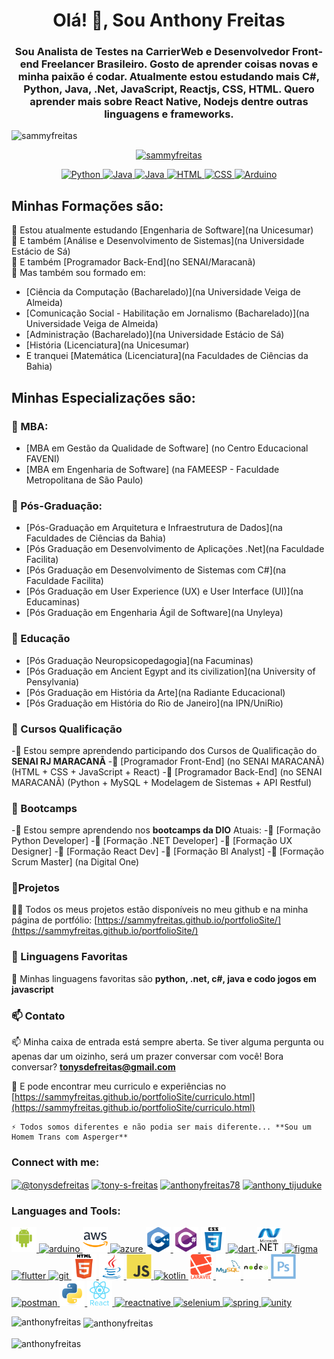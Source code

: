 <h1 align="center">Olá! 👋, Sou Anthony Freitas</h1>
<h3 align="center">Sou Analista de Testes na CarrierWeb e Desenvolvedor Front-end Freelancer Brasileiro. Gosto de aprender coisas novas e minha paixão é codar. Atualmente estou estudando mais C#, Python, Java, .Net, JavaScript, Reactjs, CSS, HTML. Quero aprender mais sobre React Native, Nodejs dentre outras linguagens e frameworks.</h3>

<p align="left"> <img src="https://komarev.com/ghpvc/?username=sammyfreitas&label=Profile%20views&color=0e75b6&style=flat" alt="sammyfreitas" /> </p>

<p align="center"> <a href="https://github.com/ryo-ma/github-profile-trophy"><img src="https://github-profile-trophy.vercel.app/?username=sammyfreitas" alt="sammyfreitas" /></a> </p>




<p align="center">
	<a href="http://python.org/">
	  <img alt="Python" src="https://img.shields.io/static/v1?color=blue&label=Dev&message=Python&style=for-the-badge&logo=Python">
	</a>
  <a href="https://dev.java/">
	  <img alt="Java" src="https://img.shields.io/static/v1?color=red&label=Dev&message=Java&style=for-the-badge&logo=Java">
	</a>
	<a href="https://www.javascript.com/">
	  <img alt="Java" src="https://img.shields.io/static/v1?color=yellow&label=Dev&message=JavaScript&style=for-the-badge&logo=Javascript">
	</a>
  	<a href="http://html.com/">
	  <img alt="HTML" src="https://img.shields.io/static/v1?color=lightblue&label=Dev&message=HTML&style=for-the-badge&logo=HTML">
	</a>
  	</a>
  	<a href="https://orgmode.org/manual/CSS-support.html">
	  <img alt="CSS" src="https://img.shields.io/static/v1?color=orange&label=Dev&message=CSS&style=for-the-badge&logo=CSS">
	</a>
  <a href="https://www.arduino.cc/">
	  <img alt="Arduino" src="https://img.shields.io/static/v1?color=yellowgreen&label=Dev&message=Arduino&style=for-the-badge&logo=Arduino">
	</a>
  
</p>

## Minhas Formações são:

🔭 Estou atualmente estudando [Engenharia de Software](na Unicesumar)<br>
🔭 E também [Análise e Desenvolvimento de Sistemas](na Universidade Estácio de Sá)<br>
🔭 E também [Programador Back-End](no SENAI/Maracanã)<br>
🔭 Mas também sou formado em:
- [Ciência da Computação (Bacharelado)](na Universidade Veiga de Almeida)
- [Comunicação Social - Habilitação em Jornalismo (Bacharelado)](na Universidade Veiga de Almeida)
- [Administração (Bacharelado)](na Universidade Estácio de Sá)
- [História (Licenciatura](na Unicesumar)
- E tranquei [Matemática (Licenciatura](na Faculdades de Ciências da Bahia)

## Minhas Especializações são:

### 🔭 MBA:
- [MBA em Gestão da Qualidade de Software] (no Centro Educacional FAVENI)
- [MBA em Engenharia de Software] (na FAMEESP - Faculdade Metropolitana de São Paulo)

### 🔭 Pós-Graduação:
- [Pós-Graduação em Arquitetura e Infraestrutura de Dados](na Faculdades de Ciências da Bahia)
- [Pós Graduação em Desenvolvimento de Aplicações .Net](na Faculdade Facilita)
- [Pós Graduação em Desenvolvimento de Sistemas com C#](na Faculdade Facilita)
- [Pós Graduação em User Experience (UX) e User Interface (UI)](na Educaminas)
- [Pós Graduação em Engenharia Ágil de Software](na Unyleya)

### 🔭 Educação
- [Pós Graduação Neuropsicopedagogia](na Facuminas)
- [Pós Graduação em Ancient Egypt and its civilization](na University of Pensylvania)
- [Pós Graduação em História da Arte](na Radiante Educacional)
- [Pós Graduação em História do Rio de Janeiro](na IPN/UniRio)


### 🔭 Cursos Qualificação
-💬 Estou sempre aprendendo participando dos Cursos de Qualificação do **SENAI RJ MARACANÃ**
-💬 [Programador Front-End] (no SENAI MARACANÃ) (HTML + CSS + JavaScript + React)
-💬 [Programador Back-End] (no SENAI MARACANÃ)  (Python + MySQL + Modelagem de Sistemas + API Restful)


### 🔭 Bootcamps
-💬  Estou sempre aprendendo nos **bootcamps da DIO** Atuais:
-💬  [Formação Python Developer] 
-💬  [Formação .NET Developer] 
-💬  [Formação UX Designer] 
-💬  [Formação React Dev] 
-💬  [Formação BI Analyst] 
-💬  [Formação Scrum Master] (na Digital One)


### 🔭Projetos
👨‍💻 Todos os meus projetos estão disponíveis no meu github e na minha página de portfólio: [https://sammyfreitas.github.io/portfolioSite/](https://sammyfreitas.github.io/portfolioSite/)


### 🔭 Linguagens Favoritas
💬 Minhas linguagens favoritas são **python, .net, c#, java e codo jogos em javascript**

### 📫 Contato
📫 Minha caixa de entrada está sempre aberta. Se tiver alguma pergunta ou apenas dar um oizinho, será um prazer conversar com você! Bora conversar? **tonysdefreitas@gmail.com**

📄 E pode encontrar meu curriculo e experiências no [https://sammyfreitas.github.io/portfolioSite/curriculo.html](https://sammyfreitas.github.io/portfolioSite/curriculo.html)

	⚡ Todos somos diferentes e não podia ser mais diferente... **Sou um Homem Trans com Asperger**

<h3 align="left">Connect with me:</h3>
<p align="left">
<a href="https://twitter.com/@tonysdefreitas" target="blank"><img align="center" src="https://raw.githubusercontent.com/rahuldkjain/github-profile-readme-generator/master/src/images/icons/Social/twitter.svg" alt="@tonysdefreitas" height="30" width="40" /></a>
<a href="https://linkedin.com/in/tony-s-freitas" target="blank"><img align="center" src="https://raw.githubusercontent.com/rahuldkjain/github-profile-readme-generator/master/src/images/icons/Social/linked-in-alt.svg" alt="tony-s-freitas" height="30" width="40" /></a>
<a href="https://fb.com/anthonyfreitas78" target="blank"><img align="center" src="https://raw.githubusercontent.com/rahuldkjain/github-profile-readme-generator/master/src/images/icons/Social/facebook.svg" alt="anthonyfreitas78" height="30" width="40" /></a>
<a href="https://instagram.com/anthony_tijuduke" target="blank"><img align="center" src="https://raw.githubusercontent.com/rahuldkjain/github-profile-readme-generator/master/src/images/icons/Social/instagram.svg" alt="anthony_tijuduke" height="30" width="40" /></a>
</p>

<h3 align="left">Languages and Tools:</h3>
<p align="left"> 
	<a href="https://developer.android.com" target="_blank" rel="noreferrer"> 
		<img src="https://raw.githubusercontent.com/devicons/devicon/master/icons/android/android-original-wordmark.svg" alt="android" width="40" height="40"/> 
	</a> 
	<a href="https://www.arduino.cc/" target="_blank" rel="noreferrer"> 
		<img src="https://cdn.worldvectorlogo.com/logos/arduino-1.svg" alt="arduino" width="40" height="40"/> 
	</a> 
	<a href="https://aws.amazon.com" target="_blank" rel="noreferrer"> 
		<img src="https://raw.githubusercontent.com/devicons/devicon/master/icons/amazonwebservices/amazonwebservices-original-wordmark.svg" alt="aws" width="40" height="40"/> 
	</a> 
	<a href="https://azure.microsoft.com/en-in/" target="_blank" rel="noreferrer"> 
		<img src="https://www.vectorlogo.zone/logos/microsoft_azure/microsoft_azure-icon.svg" alt="azure" width="40" height="40"/> 
	</a> 
	<a href="https://www.w3schools.com/cpp/" target="_blank" rel="noreferrer"> 
		<img src="https://raw.githubusercontent.com/devicons/devicon/master/icons/cplusplus/cplusplus-original.svg" alt="cplusplus" width="40" height="40"/> 
	</a> 
	<a href="https://www.w3schools.com/cs/" target="_blank" rel="noreferrer"> 
		<img src="https://raw.githubusercontent.com/devicons/devicon/master/icons/csharp/csharp-original.svg" alt="csharp" width="40" height="40"/> 
	</a> 
	<a href="https://www.w3schools.com/css/" target="_blank" rel="noreferrer"> 
		<img src="https://raw.githubusercontent.com/devicons/devicon/master/icons/css3/css3-original-wordmark.svg" alt="css3" width="40" height="40"/> 
	</a> 
	<a href="https://dart.dev" target="_blank" rel="noreferrer"> 
		<img src="https://www.vectorlogo.zone/logos/dartlang/dartlang-icon.svg" alt="dart" width="40" height="40"/> 
	</a> 
	<a href="https://dotnet.microsoft.com/" target="_blank" rel="noreferrer"> 
		<img src="https://raw.githubusercontent.com/devicons/devicon/master/icons/dot-net/dot-net-original-wordmark.svg" alt="dotnet" width="40" height="40"/> 
	</a> 
	<a href="https://www.figma.com/" target="_blank" rel="noreferrer"> 
		<img src="https://www.vectorlogo.zone/logos/figma/figma-icon.svg" alt="figma" width="40" height="40"/> 
	</a> 
	<a href="https://flutter.dev" target="_blank" rel="noreferrer"> 
		<img src="https://www.vectorlogo.zone/logos/flutterio/flutterio-icon.svg" alt="flutter" width="40" height="40"/> 
	</a> 
	<a href="https://git-scm.com/" target="_blank" rel="noreferrer"> 
		<img src="https://www.vectorlogo.zone/logos/git-scm/git-scm-icon.svg" alt="git" width="40" height="40"/> 
	</a> 
	<a href="https://www.w3.org/html/" target="_blank" rel="noreferrer"> 
		<img src="https://raw.githubusercontent.com/devicons/devicon/master/icons/html5/html5-original-wordmark.svg" alt="html5" width="40" height="40"/> 
	</a> 
	<a href="https://www.java.com" target="_blank" rel="noreferrer"> 
		<img src="https://raw.githubusercontent.com/devicons/devicon/master/icons/java/java-original.svg" alt="java" width="40" height="40"/> 
	</a> 
	<a href="https://developer.mozilla.org/en-US/docs/Web/JavaScript" target="_blank" rel="noreferrer"> 
		<img src="https://raw.githubusercontent.com/devicons/devicon/master/icons/javascript/javascript-original.svg" alt="javascript" width="40" height="40"/> 
	</a> 
	<a href="https://kotlinlang.org" target="_blank" rel="noreferrer"> 
		<img src="https://www.vectorlogo.zone/logos/kotlinlang/kotlinlang-icon.svg" alt="kotlin" width="40" height="40"/> 
	</a> 
	<a href="https://laravel.com/" target="_blank" rel="noreferrer"> 
		<img src="https://raw.githubusercontent.com/devicons/devicon/master/icons/laravel/laravel-plain-wordmark.svg" alt="laravel" width="40" height="40"/> 
	</a> 
	<a href="https://www.mysql.com/" target="_blank" rel="noreferrer"> 
		<img src="https://raw.githubusercontent.com/devicons/devicon/master/icons/mysql/mysql-original-wordmark.svg" alt="mysql" width="40" height="40"/> 
	</a> 
	<a href="https://nodejs.org" target="_blank" rel="noreferrer"> 
		<img src="https://raw.githubusercontent.com/devicons/devicon/master/icons/nodejs/nodejs-original-wordmark.svg" alt="nodejs" width="40" height="40"/> 
	</a> 
	<a href="https://www.photoshop.com/en" target="_blank" rel="noreferrer"> 
		<img src="https://raw.githubusercontent.com/devicons/devicon/master/icons/photoshop/photoshop-line.svg" alt="photoshop" width="40" height="40"/> 
	</a> 
	<a href="https://postman.com" target="_blank" rel="noreferrer"> <img src="https://www.vectorlogo.zone/logos/getpostman/getpostman-icon.svg" alt="postman" width="40" height="40"/> 
	</a> 
	<a href="https://www.python.org" target="_blank" rel="noreferrer"> 
		<img src="https://raw.githubusercontent.com/devicons/devicon/master/icons/python/python-original.svg" alt="python" width="40" height="40"/> 
	</a> 
	<a href="https://reactjs.org/" target="_blank" rel="noreferrer"> 
		<img src="https://raw.githubusercontent.com/devicons/devicon/master/icons/react/react-original-wordmark.svg" alt="react" width="40" height="40"/> 
	</a> 
	<a href="https://reactnative.dev/" target="_blank" rel="noreferrer"> 
		<img src="https://reactnative.dev/img/header_logo.svg" alt="reactnative" width="40" height="40"/> 
	</a> 
	<a href="https://www.selenium.dev" target="_blank" rel="noreferrer"> 
		<img src="https://raw.githubusercontent.com/detain/svg-logos/780f25886640cef088af994181646db2f6b1a3f8/svg/selenium-logo.svg" alt="selenium" width="40" height="40"/> 
	</a> 
	<a href="https://spring.io/" target="_blank" rel="noreferrer"> 
		<img src="https://www.vectorlogo.zone/logos/springio/springio-icon.svg" alt="spring" width="40" height="40"/> 
	</a> 
	<a href="https://unity.com/" target="_blank" rel="noreferrer"> 
		<img src="https://www.vectorlogo.zone/logos/unity3d/unity3d-icon.svg" alt="unity" width="40" height="40"/> 
	</a> 
</p>

<p><img align="left" src="https://github-readme-stats.vercel.app/api/top-langs?username=sammyfreitas&show_icons=true&locale=en&layout=compact" alt="anthonyfreitas" /></p>

<p>&nbsp;<img align="center" src="https://github-readme-stats.vercel.app/api?username=sammyfreitas&show_icons=true&locale=en" alt="anthonyfreitas" /></p>

<p><img align="center" src="https://github-readme-streak-stats.herokuapp.com/?user=sammyfreitas&" alt="anthonyfreitas" /></p>



<!---
sammyfreitas/sammyfreitas is a ✨ special ✨ repository because its `README.md` (this file) appears on your GitHub profile.
You can click the Preview link to take a look at your changes.
--->
